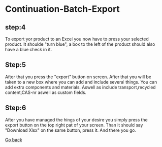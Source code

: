 # Continuation-Batch-Export

## step:4
To export yor product to an Excel you now have to press your selected product. It shoulde "turn blue", a box to the left of the product should also have a blue check in it.

## Step:5
After that you press the "export" button on screen. After that you will be taken to a new box where you can add and include several things. You can add extra components and materials. Aswell as include transport,recycled content,CAS-nr aswell as custom fields.

## Step:6
After you have managed the hings of your desire you simply press the export button on the top right pat of your screen. Than it should say "Download Xlsx" on the same button, press it. And there you go.

[Go back](Batch.md)